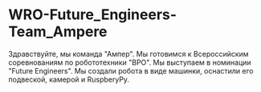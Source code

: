 # WRO-Future_Engineers-Team_Ampere
Здравствуйте, мы команда "Ампер". Мы готовимся к Всероссийским соревнованиям по робототехники "ВРО".
Мы выступаем в номинации "Future Engineers". Мы создали робота в виде машинки, оснастили его подвеской,
камерой и RuspberyPy.
